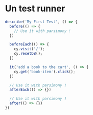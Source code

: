 <!-- .slide: class="center" -->

# Un test runner

```js [1,20|1-9,14-20|1-20]
describe('My First Test', () => {
  before(() => {
    // Use it with parsimony !
  })

  beforeEach(() => {
    cy.visit('/');
    cy.resetDB();
  })

  it('add a book to the cart', () => {
    cy.get('book-item').click();
  })

  // Use it with parsimony !
  afterEach(() => {})

  // Use it with parsimony !
  after(() => {})
})
```
